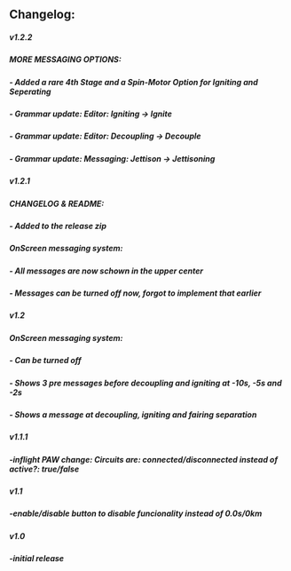 ## Changelog:
##### v1.2.2
##### MORE MESSAGING OPTIONS:
##### - Added a rare 4th Stage and a Spin-Motor Option for Igniting and Seperating
##### - Grammar update: Editor: Igniting -> Ignite
##### - Grammar update: Editor: Decoupling -> Decouple
##### - Grammar update: Messaging: Jettison -> Jettisoning
##### v1.2.1
##### CHANGELOG & README:
##### - Added to the release zip
##### OnScreen messaging system:
##### - All messages are now schown in the upper center
##### - Messages can be turned off now, forgot to implement that earlier
##### v1.2
##### OnScreen messaging system:
##### - Can be turned off
##### - Shows 3 pre messages before decoupling and igniting at -10s, -5s and -2s
##### - Shows a message at decoupling, igniting and fairing separation
##### v1.1.1
##### -inflight PAW change: Circuits are: connected/disconnected instead of active?: true/false
##### v1.1
##### -enable/disable button to disable funcionality instead of 0.0s/0km
##### v1.0
##### -initial release
